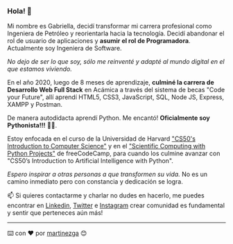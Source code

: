 ### Hola! 👋

Mi nombre es Gabriella, decidí transformar mi carrera profesional como Ingeniera de Petróleo y reorientarla hacia la tecnología. Decidí abandonar el rol de usuario de aplicaciones y **asumir el rol de Programadora**. Actualmente soy Ingeniera de Software.

_No dejo de ser lo que soy, sólo me reinventé y adapté al mundo digital en el que estamos viviendo._ 

En el año 2020, luego de 8 meses de aprendizaje, **culminé la carrera de Desarrollo Web Full Stack** en Acámica a través del sistema de becas "Code your Future", allí aprendí HTML5, CSS3, JavaScript, SQL, Node JS, Express, XAMPP y Postman.

De manera autodidacta aprendí Python. Me encantó! **Oficialmente soy Pythonista!!!** 🐍😄. 

Estoy enfocada en el curso de la Universidad de Harvard ["CS50's Introduction to Computer Science"](https://cs50.harvard.edu) y en el ["Scientific Computing with Python Projects"](https://www.freecodecamp.org/learn/scientific-computing-with-python/scientific-computing-with-python-projects/) de freeCodeCamp, para cuando los culmine avanzar con "CS50’s Introduction to Artificial Intelligence with Python".

_Espero inspirar a otras personas a que transformen su vida._ No es un camino inmediato pero con constancia y dedicación se logra. 

📫 Si quieres contactarme y charlar no dudes en hacerlo, me puedes encontrar en [Linkedin](https://www.linkedin.com/in/gabriella-martinez-viloria), [Twitter](https://twitter.com/martinezgaTW) e [Instagram](https://www.instagram.com/martinezga.ig) crear comunidad es fundamental y sentir que perteneces aún más!

---

⌨️ con ❤️ por [martinezga](https://github.com/martinezga) 😊

<!--
**martinezga/martinezga** is a ✨ _special_ ✨ repository because its `README.md` (this file) appears on your GitHub profile.

Here are some ideas to get you started:

- 🔭 I’m currently working on ...
- 🌱 I’m currently learning ...
- 👯 I’m looking to collaborate on ...
- 🤔 I’m looking for help with ...
- 💬 Ask me about ...
- 📫 How to reach me: ...
- 😄 Pronouns: ...
- ⚡ Fun fact: ...
-->

